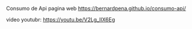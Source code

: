 Consumo de Api
pagina web
https://bernardpena.github.io/consumo-api/

video youtubr:
https://youtu.be/V2Lg_IIX6Eg
